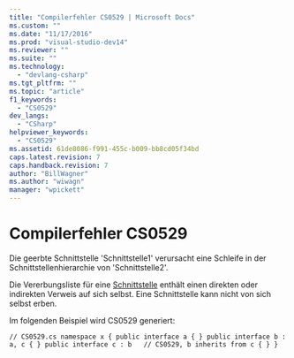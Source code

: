 ```yaml
---
title: "Compilerfehler CS0529 | Microsoft Docs"
ms.custom: ""
ms.date: "11/17/2016"
ms.prod: "visual-studio-dev14"
ms.reviewer: ""
ms.suite: ""
ms.technology: 
  - "devlang-csharp"
ms.tgt_pltfrm: ""
ms.topic: "article"
f1_keywords: 
  - "CS0529"
dev_langs: 
  - "CSharp"
helpviewer_keywords: 
  - "CS0529"
ms.assetid: 61de8086-f991-455c-b009-bb8cd05f34bd
caps.latest.revision: 7
caps.handback.revision: 7
author: "BillWagner"
ms.author: "wiwagn"
manager: "wpickett"
---
```

# Compilerfehler CS0529
Die geerbte Schnittstelle 'Schnittstelle1' verursacht eine Schleife in der Schnittstellenhierarchie von 'Schnittstelle2'.  
  
 Die Vererbungsliste für eine [Schnittstelle](../../csharp/language-reference/keywords/interface.md) enthält einen direkten oder indirekten Verweis auf sich selbst. Eine Schnittstelle kann nicht von sich selbst erben.  
  
 Im folgenden Beispiel wird CS0529 generiert:  
  
```  
// CS0529.cs namespace x { public interface a { } public interface b : a, c { } public interface c : b   // CS0529, b inherits from c { } }  
```